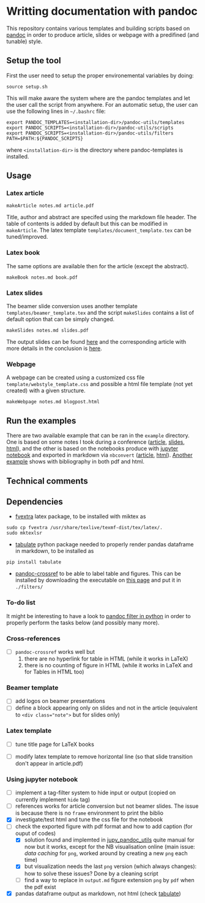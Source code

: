 # Writting documentation with pandoc

This repository contains various templates and building scripts based on [pandoc](http://pandoc.org) 
in order to produce article, slides or webpage with a predifined (and tunable) style.

## Setup the tool

First the user need to setup the proper environemental variables by doing:
```
source setup.sh
```
This will make aware the system where are the pandoc templates and let the user call the script from anywhere.
For an automatic setup, the user can use the following lines in `~/.bashrc` file:
```
export PANDOC_TEMPLATES=<installation-dir>/pandoc-utils/templates
export PANDOC_SCRIPTS=<installation-dir>/pandoc-utils/scripts
export PANDOC_SCRIPTS=<installation-dir>/pandoc-utils/filters
PATH=$PATH:${PANDOC_SCRIPTS}
```
where `<installation-dir>` is the directory where pandoc-templates is installed.

## Usage


### Latex article

```
makeArticle notes.md article.pdf
```

Title, author and abstract are specifed using the markdown file header. The table of contents is added by default
but this can be modified in `makeArticle`. The latex template `templates/document_template.tex` can be tuned/improved.


### Latex book

The same options are available then for the article (except the abstract).

```
makeBook notes.md book.pdf
```

### Latex slides

The beamer slide conversion uses another template `templates/beamer_template.tex` and the script `makeSlides`
contains a list of default option that can be simply changed.

```
makeSlides notes.md slides.pdf
```

The output slides can be found [here](examples/SimpleSlides/slides.pdf) and the corresponding article
with more details in the conclusion is [here](examples/SimpleSlides/article.pdf).


### Webpage

A webpage can be created using a customized css file `template/webstyle_template.css` and possible
a html file template (not yet created) with a given structure.
```
makeWebpage notes.md blogpost.html
```


## Run the examples

There are two available example that can be ran in the `example` directory. 
One is based on some notes I took during a conference ([article](examples/NoteSUSY2018/Article.pdf), [slides](examples/NoteSUSY2018/Slides.pdf), [html](examples/NoteSUSY2018/Webpage.htm)),
and the other is based on the notebooks produce with [jupyter notebook](http://jupyter.org/) and exported
in markdown via `nbconvert` ([article](examples/BookRandomTopics/RandomTopics.pdf), [html](examples/BookRandomTopics/RandomTopics.html)).
[Another example](examples/ActivityReport) shows with bibliography in both pdf and html.



## Technical comments

## Dependencies

- [fvextra](https://ctan.org/pkg/fvextra?lang=en) latex package, to be installed with miktex as
```
sudo cp fvextra /usr/share/texlive/texmf-dist/tex/latex/.
sudo mktexlsr
```
- [tabulate](https://pypi.org/project/tabulate/) python package needed to properly render 
pandas dataframe in markdown, to be installed as
```
pip install tabulate
```
- [pandoc-crossref](https://github.com/lierdakil/pandoc-crossref) to be able to label table and figures. This can be installed by downloading the executable on [this page](https://github.com/lierdakil/pandoc-crossref/releases/tag/v0.3.2.1) and put it in `./filters/`


### To-do list

It might be interesting to have a look to [pandoc filter in python](https://github.com/jgm/pandocfilters) in 
order to properly perform the tasks below (and possibly many more).


### Cross-references
- [ ] `pandoc-crossref` works well but
  1. there are no hyperlink for table in HTML (while it works in LaTeX)
  2. there is no counting of figure in HTML (while it works in LaTeX and for Tables in HTML too)

### Beamer template

- [ ] add logos on beamer presentations
- [ ] define a block appearing only on slides and not in the article 
(equivalent to `<div class="note">` but for slides only)

### Latex template

- [ ] tune title page for LaTeX books
- [ ] modify latex template to remove horizontal line (so that slide transition don't appear in article.pdf)


### Using jupyter notebook

- [ ] implement a tag-filter system to hide input or output (copied on currently implement `hide` tag)
- [ ] references works for article conversion but not beamer slides. The issue is because there is no `frame` environment to print the biblio
- [x] investigate/test html and tune the css file for the notebook
- [ ] check the exported figure with pdf format and how to add caption (for ouput of codes)
   + [x] solution found and implemted in [jupy_pandoc_utils](python_tools/jupy_pandoc_utils.py) 
   quite manual for now but it works, except for the NB visualisation online (main
   issue: *data caching* for `png`, worked around by creating a new `png` each time)
   + [x] but visualization needs the last `png` version (which always changes): how to solve these issues? Done by a cleaning script
   + [ ] find a way to replace in `output.md` figure extension `png` by `pdf` when the pdf exist
- [x] pandas dataframe output as markdown, not html (check [tabulate](https://pypi.org/project/tabulate/))
